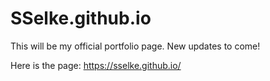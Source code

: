 # SSelke.github.io
This will be my official portfolio page.
New updates to come!

Here is the page: https://sselke.github.io/ 
